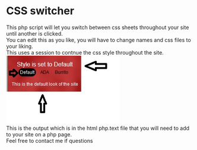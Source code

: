 # CSS switcher
This php script will let you switch between css sheets throughout your site until another is clicked.<br/>
You can edit this as you like, you will have to change names and css files to your liking. <br/>
This uses a session to contnue the css style throughout the site. <br/>
![html output](switcher.jpg)<br/>
This is the output which is in the html php.text file that you will need to add to your site on a php page.<br/>Feel free to contact me if questions
